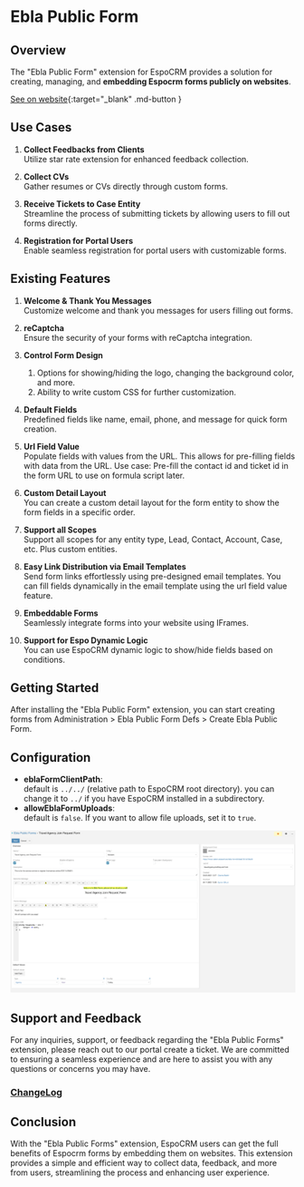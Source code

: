 # Ebla Public Form

## Overview

The "Ebla Public Form" extension for EspoCRM provides a solution for creating, managing, and **embedding Espocrm forms publicly on websites**.

[See on website](https://www.eblasoft.com.tr/espocrm-extension-page/feedback-forms){:target="_blank" .md-button }

## Use Cases

1. **Collect Feedbacks from Clients** <br>
    Utilize star rate extension for enhanced feedback collection.

2. **Collect CVs** <br>
    Gather resumes or CVs directly through custom forms.

3. **Receive Tickets to Case Entity** <br>
    Streamline the process of submitting tickets by allowing users to fill out forms directly.

4. **Registration for Portal Users** <br>
    Enable seamless registration for portal users with customizable forms.

## Existing Features

1. **Welcome & Thank You Messages** <br>
    Customize welcome and thank you messages for users filling out forms.

2. **reCaptcha** <br>
    Ensure the security of your forms with reCaptcha integration.

3. **Control Form Design** <br>
    1. Options for showing/hiding the logo, changing the background color, and more. <br>
    2. Ability to write custom CSS for further customization.

4. **Default Fields** <br>
    Predefined fields like name, email, phone, and message for quick form creation.

5. **Url Field Value** <br>
    Populate fields with values from the URL. This allows for pre-filling fields with data from the URL.
    Use case: Pre-fill the contact id and ticket id in the form URL to use on formula script later.

6. **Custom Detail Layout** <br>
    You can create a custom detail layout for the form entity to show the form fields in a specific order.

7. **Support all Scopes** <br>
    Support all scopes for any entity type, Lead, Contact, Account, Case, etc. Plus custom entities.

8. **Easy Link Distribution via Email Templates** <br>
    Send form links effortlessly using pre-designed email templates.
    You can fill fields dynamically in the email template using the url field value feature.

9. **Embeddable Forms** <br>
    Seamlessly integrate forms into your website using IFrames.

10. **Support for Espo Dynamic Logic** <br>
    You can use EspoCRM dynamic logic to show/hide fields based on conditions.

## Getting Started

After installing the "Ebla Public Form" extension, you can start creating forms from Administration > Ebla Public Form Defs > Create Ebla Public Form.

## Configuration
- **eblaFormClientPath**: <br>
    default is `../../` (relative path to EspoCRM root directory). you can change it to `../` if you have EspoCRM installed in a subdirectory.
- **allowEblaFormUploads**: <br>
  default is `false`. If you want to allow file uploads, set it to `true`.

![Public Forms](../../_static/images/extensions/form/form-op.png)


## Support and Feedback

For any inquiries, support, or feedback regarding the "Ebla Public Forms" extension, please reach out to our portal create a ticket. We are committed to ensuring a seamless experience and are here to assist you with any questions or concerns you may have.

### <font color=gray> [ChangeLog](changelog.md) </font>

## Conclusion

With the "Ebla Public Forms" extension, EspoCRM users can get the full benefits of Espocrm forms by embedding them on websites. This extension provides a simple and efficient way to collect data, feedback, and more from users, streamlining the process and enhancing user experience.
